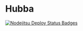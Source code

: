 Hubba
=====

[![Nodejitsu Deploy Status Badges](https://webhooks.nodejitsu.com/slively/hubba.png)](https://webops.nodejitsu.com#slively/hubba)
